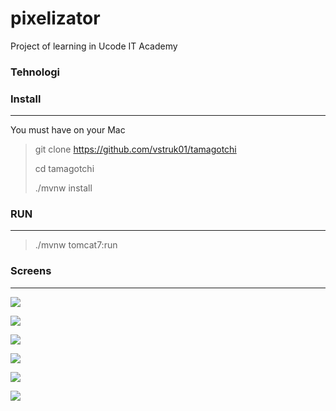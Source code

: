 # pixelizator

Project of learning in Ucode IT Academy

### Tehnologi

### Install

---

You must have on your Mac

> git clone https://github.com/vstruk01/tamagotchi
>
> cd tamagotchi
>
> ./mvnw install

### RUN

---

> ./mvnw tomcat7:run

### Screens

---

![](https://drive.google.com/file/d/1eJdwofqaom9bFWiSZIB7OsCQjGGos-z_/view?usp=sharing)

![](https://drive.google.com/file/d/1lv6Tft5fMLh4McFbC1CXia3o3jSWljnR/view?usp=sharing)

![](https://drive.google.com/file/d/1WgAdlj6eH-cpMKZh8tSLDCUqGzYtvb-Z/view?usp=sharing)

![](https://drive.google.com/file/d/1x1_1CnWmrzjded-QFHmLlShKi0fQ62lk/view?usp=sharing)

![](https://drive.google.com/file/d/1Vbmbz3XnPjt4DllkWaCBKLDciCec-7by/view?usp=sharing)

![](https://drive.google.com/file/d/1yy9dBVWh32DgYTfFVAGAPfQT5nR7mxKK/view?usp=sharing)


